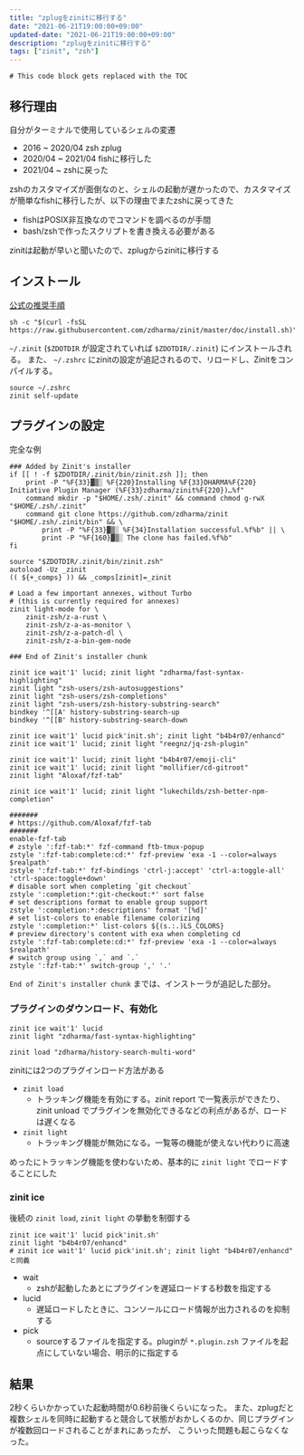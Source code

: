 ```yaml
---
title: "zplugをzinitに移行する"
date: "2021-06-21T19:00:00+09:00"
updated-date: "2021-06-21T19:00:00+09:00"
description: "zplugをzinitに移行する"
tags: ["zinit", "zsh"]
---
```


```toc
# This code block gets replaced with the TOC
```

## 移行理由

自分がターミナルで使用しているシェルの変遷

- 2016 ~ 2020/04 zsh zplug
- 2020/04 ~ 2021/04 fishに移行した
- 2021/04 ~ zshに戻った

zshのカスタマイズが面倒なのと、シェルの起動が遅かったので、カスタマイズが簡単なfishに移行したが、以下の理由でまたzshに戻ってきた

- fishはPOSIX非互換なのでコマンドを調べるのが手間
- bash/zshで作ったスクリプトを書き換える必要がある

zinitは起動が早いと聞いたので、zplugからzinitに移行する

## インストール

[公式の推奨手順](https://github.com/zdharma/zinit#automatic-installation-recommended)

```shell
sh -c "$(curl -fsSL https://raw.githubusercontent.com/zdharma/zinit/master/doc/install.sh)"
```

`~/.zinit` (`$ZDOTDIR` が設定されていれば `$ZDOTDIR/.zinit`) にインストールされる。
また、 `~/.zshrc` にzinitの設定が追記されるので、リロードし、Zinitをコンパイルする。

```shell
source ~/.zshrc
zinit self-update
```

## プラグインの設定

完全な例

```shell
### Added by Zinit's installer
if [[ ! -f $ZDOTDIR/.zinit/bin/zinit.zsh ]]; then
    print -P "%F{33}▓▒░ %F{220}Installing %F{33}DHARMA%F{220} Initiative Plugin Manager (%F{33}zdharma/zinit%F{220})…%f"
    command mkdir -p "$HOME/.zsh/.zinit" && command chmod g-rwX "$HOME/.zsh/.zinit"
    command git clone https://github.com/zdharma/zinit "$HOME/.zsh/.zinit/bin" && \
        print -P "%F{33}▓▒░ %F{34}Installation successful.%f%b" || \
        print -P "%F{160}▓▒░ The clone has failed.%f%b"
fi

source "$ZDOTDIR/.zinit/bin/zinit.zsh"
autoload -Uz _zinit
(( ${+_comps} )) && _comps[zinit]=_zinit

# Load a few important annexes, without Turbo
# (this is currently required for annexes)
zinit light-mode for \
    zinit-zsh/z-a-rust \
    zinit-zsh/z-a-as-monitor \
    zinit-zsh/z-a-patch-dl \
    zinit-zsh/z-a-bin-gem-node

### End of Zinit's installer chunk

zinit ice wait'1' lucid; zinit light "zdharma/fast-syntax-highlighting"
zinit light "zsh-users/zsh-autosuggestions"
zinit light "zsh-users/zsh-completions"
zinit light "zsh-users/zsh-history-substring-search"
bindkey '^[[A' history-substring-search-up
bindkey '^[[B' history-substring-search-down

zinit ice wait'1' lucid pick'init.sh'; zinit light "b4b4r07/enhancd"
zinit ice wait'1' lucid; zinit light "reegnz/jq-zsh-plugin"

zinit ice wait'1' lucid; zinit light "b4b4r07/emoji-cli"
zinit ice wait'1' lucid; zinit light "mollifier/cd-gitroot"
zinit light "Aloxaf/fzf-tab"

zinit ice wait'1' lucid; zinit light "lukechilds/zsh-better-npm-completion"

#######
# https://github.com/Aloxaf/fzf-tab
#######
enable-fzf-tab
# zstyle ':fzf-tab:*' fzf-command ftb-tmux-popup
zstyle ':fzf-tab:complete:cd:*' fzf-preview 'exa -1 --color=always $realpath'
zstyle ':fzf-tab:*' fzf-bindings 'ctrl-j:accept' 'ctrl-a:toggle-all' 'ctrl-space:toggle+down'
# disable sort when completing `git checkout`
zstyle ':completion:*:git-checkout:*' sort false
# set descriptions format to enable group support
zstyle ':completion:*:descriptions' format '[%d]'
# set list-colors to enable filename colorizing
zstyle ':completion:*' list-colors ${(s.:.)LS_COLORS}
# preview directory's content with exa when completing cd
zstyle ':fzf-tab:complete:cd:*' fzf-preview 'exa -1 --color=always $realpath'
# switch group using `,` and `.`
zstyle ':fzf-tab:*' switch-group ',' '.'
```

`End of Zinit's installer chunk` までは、インストーラが追記した部分。

### プラグインのダウンロード、有効化

```shell
zinit ice wait'1' lucid
zinit light "zdharma/fast-syntax-highlighting"

zinit load "zdharma/history-search-multi-word"
```

zinitには2つのプラグインロード方法がある

- `zinit load`
    - トラッキング機能を有効にする。zinit report で一覧表示ができたり、zinit unload でプラグインを無効化できるなどの利点があるが、ロードは遅くなる
- `zinit light`
    - トラッキング機能が無効になる。一覧等の機能が使えない代わりに高速

めったにトラッキング機能を使わないため、基本的に `zinit light` でロードすることにした

### zinit ice

後続の `zinit load`, `zinit light` の挙動を制御する

```shell
zinit ice wait'1' lucid pick'init.sh'
zinit light "b4b4r07/enhancd"
# zinit ice wait'1' lucid pick'init.sh'; zinit light "b4b4r07/enhancd" と同義
```

- wait
    - zshが起動したあとにプラグインを遅延ロードする秒数を指定する
- lucid
    - 遅延ロードしたときに、コンソールにロード情報が出力されるのを抑制する
- pick
    - sourceするファイルを指定する。pluginが `*.plugin.zsh` ファイルを起点にしていない場合、明示的に指定する

## 結果

2秒くらいかかっていた起動時間が0.6秒前後くらいになった。
また、zplugだと複数シェルを同時に起動すると競合して状態がおかしくるのか、同じプラグインが複数回ロードされることがまれにあったが、
こういった問題も起こらなくなった。
